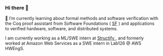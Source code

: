 ### Hi there 👋

<!--
**mhbtz1/mhbtz1** is a ✨ _special_ ✨ repository because its `README.md` (this file) appears on your GitHub profile.

Here are some ideas to get you started:

- 🔭 I’m currently working on ...
- 🌱 I’m currently learning ...
- 👯 I’m looking to collaborate on ...
- 🤔 I’m looking for help with ...
- 💬 Ask me about ...
- 📫 How to reach me: ...
- 😄 Pronouns: ...
- ⚡ Fun fact: ...
-->

🌱 I’m currently learning about formal methods and software verification with the Coq proof assistant from Software Foundations ( <a href="https://softwarefoundations.cis.upenn.edu/">SF</a> ) and applications to verified hardware, software, and distributed systems.

I am currently working as a ML/SWE intern at <a href="https://www.structify.ai"> Structify </a>, and formerly worked at Amazon Web Services as a SWE intern in Lab126 @ AWS HWEngS.

